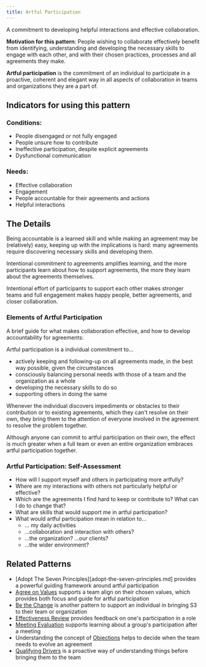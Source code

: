 ```yaml
---
title: Artful Participation
---
```


A commitment to developing helpful interactions and effective collaboration.


**Motivation for this pattern**: People wishing to collaborate effectively benefit from identifying, understanding and developing the necessary skills to engage with each other, and with their chosen practices, processes and all agreements they make.

**Artful participation** is the commitment of an individual to participate in a proactive, coherent and elegant way in all aspects of collaboration in teams and organizations they are a part of.


## Indicators for using this pattern


### Conditions:

* People disengaged or not fully engaged
* People unsure how to contribute
* Ineffective participation, despite explicit agreements 
* Dysfunctional communication


### Needs:

* Effective collaboration
* Engagement
* People accountable for their agreements and actions
* Helpful interactions


## The Details

Being accountable is a learned skill and while making an agreement may be (relatively) easy, keeping up with the implications is hard: many agreements require discovering necessary skills and developing them.

Intentional commitment to agreements amplifies learning, and the more participants learn about how to support agreements, the more they learn about the agreements themselves.

Intentional effort of participants to support each other makes stronger teams and full engagement makes happy people, better agreements, and closer collaboration.


### Elements of  Artful Participation ###

A brief guide for what makes collaboration effective, and how to develop accountability for agreements:

Artful participation is a individual commitment to…

* actively keeping and following-up on all agreements made, in the best way possible, given the circumstances
* consciously balancing personal needs with those of a team and the organization as a whole 
* developing the necessary skills to do so
* supporting others in doing the same 

Whenever the individual discovers impediments or obstacles to their contribution or to existing agreements, which they can't resolve on their own, they bring them to the attention of everyone involved in the agreement to resolve the problem together.

Although anyone can commit to artful participation on their own, the effect is much greater when a full team or even an entire organization embraces artful participation together.


### Artful Participation: Self-Assessment

* How will I support myself and others in participating more artfully? 
* Where are my interactions with others not particularly helpful or effective?
* Which are the agreements I find hard to keep or contribute to? What can I do to change that?
* What are skills that would support me in artful participation?
* What would artful participation mean in relation to...
	* ... my daily activities 
	* ...collaboration and interaction with others?
	* ...the organization? ...our clients?
	* ...the wider environment?


## Related Patterns

* [Adopt The Seven Principles][adopt-the-seven-principles.md] provides a powerful guiding framework around artful participation
* [Agree on Values](agree-on-values.html) supports  a team align on their chosen values, which provides both focus and guide for artful participation
* [Be the Change](be-the-change.html) is another pattern to support an individual in bringing S3 to their team or organization
* [Effectiveness Review](effectiveness-review.html) provides feedback on one's participation in a role
* [Meeting Evaluation](meeting-evaluation.html) supports learning about a group's participation after a meeting
* Understanding the concept of [Objections](objections.html) helps to decide when the team needs to evolve an agreement
* [Qualifying Drivers](qualifying-drivers.html) is a proactive way of  understanding things before bringing them to the team

